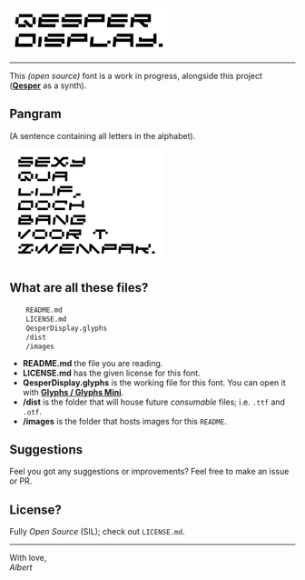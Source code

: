<p>  
  <a href="https://github.com/albertsmit/qesper/tree/develop/fonts/Qesper%20Display">
    <img src="images/header.png" alt="Header" height="80">
  </a>
</p>

---
This _(open source)_ font is a work in progress, alongside this project (**[Qesper](https://github.com/albertsmit/qesper)** as a synth).

## Pangram
(A sentence containing all letters in the alphabet).
<p>  
    <img src="images/pangram.png" alt="Pangram" height="200">
</p>

## What are all these files?
```
    README.md
    LICENSE.md
    QesperDisplay.glyphs
    /dist
    /images
```

- **README.md**
the file you are reading.
- **LICENSE.md**
has the given license for this font.
- **QesperDisplay.glyphs**
is the working file for this font. You can open it with **[Glyphs / Glyphs Mini](https://glyphsapp.com/)**.
- **/dist**
is the folder that will house future _consumable_ files; i.e. `.ttf` and `.otf`.
- **/images**
is the folder that hosts images for this `README`.

## Suggestions
Feel you got any suggestions or improvements? Feel free to make an issue or PR.

## License?
Fully _Open Source_ (SIL); check out `LICENSE.md`.


---
With love,\
_Albert_
